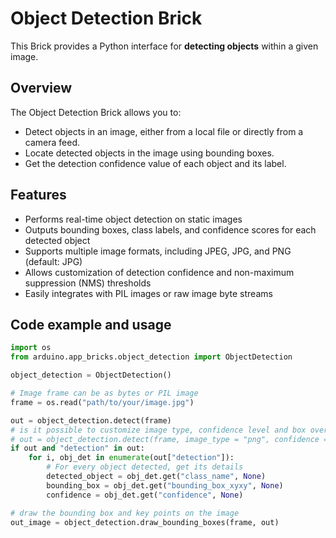 # Object Detection Brick

This Brick provides a Python interface for **detecting objects** within a given image.

## Overview

The Object Detection Brick allows you to:

- Detect objects in an image, either from a local file or directly from a camera feed.
- Locate detected objects in the image using bounding boxes.
- Get the detection confidence value of each object and its label.

## Features

- Performs real-time object detection on static images
- Outputs bounding boxes, class labels, and confidence scores for each detected object
- Supports multiple image formats, including JPEG, JPG, and PNG (default: JPG)
- Allows customization of detection confidence and non-maximum suppression (NMS) thresholds
- Easily integrates with PIL images or raw image byte streams

## Code example and usage

```python
import os
from arduino.app_bricks.object_detection import ObjectDetection

object_detection = ObjectDetection()

# Image frame can be as bytes or PIL image
frame = os.read("path/to/your/image.jpg")

out = object_detection.detect(frame)
# is it possible to customize image type, confidence level and box overlap
# out = object_detection.detect(frame, image_type = "png", confidence = 0.35, overlap = 0.5)
if out and "detection" in out:
    for i, obj_det in enumerate(out["detection"]):
        # For every object detected, get its details
        detected_object = obj_det.get("class_name", None)
        bounding_box = obj_det.get("bounding_box_xyxy", None)
        confidence = obj_det.get("confidence", None)

# draw the bounding box and key points on the image
out_image = object_detection.draw_bounding_boxes(frame, out)
```

